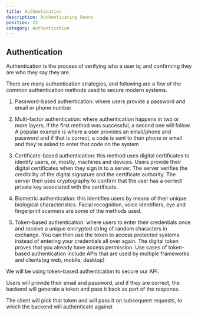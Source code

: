 ```yaml
---
title: Authentication
description: Authenticating Users
position: 22
category: Authentication
---
```


## Authentication

Authentication is the process of verifying who a user is; and confirming they are who they say they are.

There are many authentication strategies, and following are a few of the common authentication methods used to secure modern systems.

1. Password-based authentication: where users provide a password and email or phone number

2. Multi-factor authentication: where authentication happens in two or more layers, if the first method was successful, a second one will follow. A popular example is where a user provides an email/phone and password and if that is correct, a code is sent to their phone or email and they're asked to enter that code on the system

3. Certificate-based authentication: this method uses digital certificates to identify users, or, mostly, machines and devices. Users provide their digital certificates when they sign in to a server. The server verifies the credibility of the digital signature and the certificate authority. The server then uses cryptography to confirm that the user has a correct private key associated with the certificate.

4. Biometric authentication: this identifies users by means of their unique biological characteristics. Facial recognition, voice identifiers, eye and fingerprint scanners are some of the methods used.

5. Token-based authentication: where users to enter their credentials once and receive a unique encrypted string of random characters in exchange. You can then use the token to access protected systems instead of entering your credentials all over again. The digital token proves that you already have access permission. Use cases of token-based authentication include APIs that are used by multiple frameworks and clients(eg web, mobile, desktop)

We will be using token-based authentication to secure our API.

Users will provide their email and password, and if they are correct, the backend will generate a token and pass it back as part of the response.

The client will pick that token and will pass it on subsequent requests, to which the backend will authenticate against
